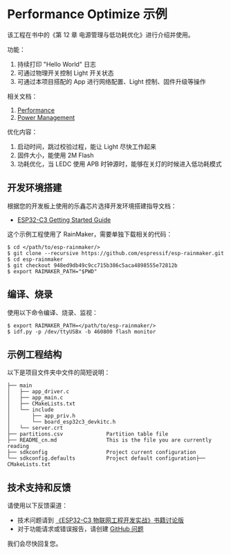 # Performance Optimize 示例

该工程在书中的《第 12 章 电源管理与低功耗优化》进行介绍并使用。

功能：

1. 持续打印 "Hello World" 日志
2. 可通过物理开关控制 Light 开关状态
3. 可通过本项目搭配的 App 进行网络配置、Light 控制、固件升级等操作

相关文档：

1. [Performance](https://docs.espressif.com/projects/esp-idf/en/v4.3.2/esp32c3/api-guides/performance/index.html)
2. [Power Management](https://docs.espressif.com/projects/esp-idf/en/v4.3.2/esp32c3/api-reference/system/power_management.html)

优化内容：

1. 启动时间，跳过校验过程，能让 Light 尽快工作起来
2. 固件大小，能使用 2M Flash
3. 功耗优化，当 LEDC 使用 APB 时钟源时，能够在关灯的时候进入低功耗模式

## 开发环境搭建

根据您的开发板上使用的乐鑫芯片选择开发环境搭建指导文档：

- [ESP32-C3 Getting Started Guide](https://docs.espressif.com/projects/esp-idf/en/v4.3.2/esp32c3/get-started/index.html)

这个示例工程使用了 RainMaker，需要单独下载相关的代码：

```shell
$ cd </path/to/esp-rainmaker/>
$ git clone --recursive https://github.com/espressif/esp-rainmaker.git
$ cd esp-rainmaker
$ git checkout 948ed9db49c9cc715b386c5aca4898555e72812b
$ export RAIMAKER_PATH="$PWD"
```

## 编译、烧录

使用以下命令编译、烧录、监视：

```shell
$ export RAIMAKER_PATH=</path/to/esp-rainmaker/>
$ idf.py -p /dev/ttyUSBx -b 460800 flash monitor
```

## 示例工程结构

以下是项目文件夹中文件的简短说明：

```
├── main
│   ├── app_driver.c
│   ├── app_main.c
│   ├── CMakeLists.txt
│   └── include
│       ├── app_priv.h
│       └── board_esp32c3_devkitc.h
│   └── server.crt
├── partitions.csv              Partition table file
├── README_cn.md                This is the file you are currently reading
├── sdkconfig                   Project current configuration
└── sdkconfig.defaults          Project default configuration├── CMakeLists.txt
```

## 技术支持和反馈

请使用以下反馈渠道：

* 技术问题请到 [《ESP32-C3 物联网工程开发实战》书籍讨论版](https://esp32.com/)
* 对于功能请求或错误报告，请创建 [GitHub 问题](https://github.com/espressif/book-esp32c3-iot-projects/issues)

我们会尽快回复您。

